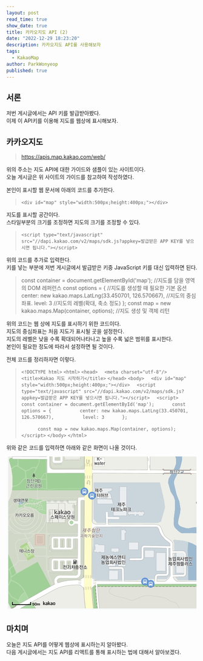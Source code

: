 ```yaml
---
layout: post
read_time: true
show_date: true
title: 카카오지도 API (2)
date: "2022-12-29 18:23:20"
description: 카카오지도 API를 사용해보자
tags:
  - KakaoMap
author: ParkWonyeop
published: true
---
```


## 서론

저번 게시글에서는 API 키를 발급받아봤다.  
이제 이 API키를 이용해 지도를 웹상에 표시해보자.  

## 카카오지도

> https://apis.map.kakao.com/web/  

위의 주소는 지도 API에 대한 가이드와 샘플이 있는 사이트이다.  
오늘 게시글은 위 사이트의 가이드를 참고하여 작성하였다.  

본인이 표시할 웹 문서에 아래의 코드를 추가한다.  

> `<div id="map" style="width:500px;height:400px;"></div>`  

지도를 표시할 공간이다.  
스타일부분의 크기를 조정하면 지도의 크기를 조정할 수 있다.  

> `<script type="text/javascript" src="//dapi.kakao.com/v2/maps/sdk.js?appkey=발급받은 APP KEY를 넣으시면 됩니다."></script>`  

위의 코드를 추가로 입력한다.  
키를 넣는 부분에 저번 게시글에서 발급받은 키중 JavaScript 키를 대신 입력하면 된다.  

> const container = document.getElementById('map'); //지도를 담을 영역의 DOM 레퍼런스
> const options = { //지도를 생성할 때 필요한 기본 옵션
> 	 center: new kakao.maps.LatLng(33.450701, 126.570667), //지도의 중심좌표.
> 	 level: 3 //지도의 레벨(확대, 축소 정도)
> };
> const map = new kakao.maps.Map(container, options); //지도 생성 및 객체 리턴

위의 코드는 웹 상에 지도를 표시하기 위한 코드이다.  
지도의 중심좌표는 처음 지도가 표시될 곳을 설정한다.  
지도의 레벨은 낮을 수록 확대되어나타나고 높을 수록 넓은 범위를 표시한다.  
본인이 필요한 정도에 따라서 설정하면 될 것이다.  

전체 코드를 정리하자면 이렇다.  

> `<!DOCTYPE html>`
> `<html>`
> `<head>`
> `	 <meta charset="utf-8"/>`
> `	 <title>Kakao 지도 시작하기</title>`
> `</head>`
> `<body>`
> `	 <div id="map" style="width:500px;height:400px;"></div>`
> `	 <script type="text/javascript" src="//dapi.kakao.com/v2/maps/sdk.js?appkey=발급받은 APP KEY를 넣으시면 됩니다."></script>`
> `	 <script>`
> `		 const container = document.getElementById('map');`
> `		 const options = {`
> `			 center: new kakao.maps.LatLng(33.450701, 126.570667),`
> `			 level: 3`
> `		 };`  
>
> `		 const map = new kakao.maps.Map(container, options);`
> `	 </script>`
> `</body>`
> `</html>`

위와 같은 코드를 입력하면 아래와 같은 화면이 나올 것이다.  

<center><img src="../assets/img/posts/20221229/1.jpg"></center>

## 마치며

오늘은 지도 API를 어떻게 웹상에 표시하는지 알아봤다.  
다음 게시글에서는 지도 API를 리액트를 통해 표시하는 법에 대해서 알아보겠다.  

